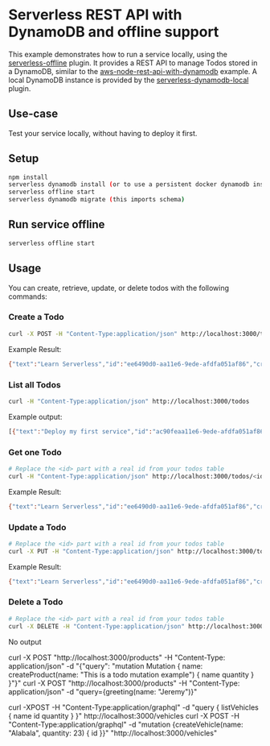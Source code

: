<!--
title: 'AWS Serverless REST API with DynamoDB and offline support example in NodeJS'
description: 'This example demonstrates how to run a service locally, using the ''serverless-offline'' plugin. It provides a REST API to manage Todos stored in DynamoDB.'
layout: Doc
framework: v1
platform: AWS
language: nodeJS
authorLink: 'https://github.com/adambrgmn'
authorName: 'Adam Bergman'
authorAvatar: 'https://avatars1.githubusercontent.com/u/13746650?v=4&s=140'
-->
# Serverless REST API with DynamoDB and offline support

This example demonstrates how to run a service locally, using the
[serverless-offline](https://github.com/dherault/serverless-offline) plugin. It
provides a REST API to manage Todos stored in a DynamoDB, similar to the
[aws-node-rest-api-with-dynamodb](https://github.com/serverless/examples/tree/master/aws-node-rest-api-with-dynamodb)
example. A local DynamoDB instance is provided by the
[serverless-dynamodb-local](https://github.com/99xt/serverless-dynamodb-local)
plugin.

## Use-case

Test your service locally, without having to deploy it first.

## Setup

```bash
npm install
serverless dynamodb install (or to use a persistent docker dynamodb instead, open a new terminal: cd ./dynamodb && docker-compose up -d)
serverless offline start
serverless dynamodb migrate (this imports schema)
```

## Run service offline

```bash
serverless offline start
```

## Usage

You can create, retrieve, update, or delete todos with the following commands:

### Create a Todo

```bash
curl -X POST -H "Content-Type:application/json" http://localhost:3000/todos --data '{ "text": "Learn Serverless" }'
```

Example Result:
```bash
{"text":"Learn Serverless","id":"ee6490d0-aa11e6-9ede-afdfa051af86","createdAt":1479138570824,"checked":false,"updatedAt":1479138570824}%
```

### List all Todos

```bash
curl -H "Content-Type:application/json" http://localhost:3000/todos
```

Example output:
```bash
[{"text":"Deploy my first service","id":"ac90feaa11e6-9ede-afdfa051af86","checked":true,"updatedAt":1479139961304},{"text":"Learn Serverless","id":"206793aa11e6-9ede-afdfa051af86","createdAt":1479139943241,"checked":false,"updatedAt":1479139943241}]%
```

### Get one Todo

```bash
# Replace the <id> part with a real id from your todos table
curl -H "Content-Type:application/json" http://localhost:3000/todos/<id>
```

Example Result:
```bash
{"text":"Learn Serverless","id":"ee6490d0-aa11e6-9ede-afdfa051af86","createdAt":1479138570824,"checked":false,"updatedAt":1479138570824}%
```

### Update a Todo

```bash
# Replace the <id> part with a real id from your todos table
curl -X PUT -H "Content-Type:application/json" http://localhost:3000/todos/<id> --data '{ "text": "Learn Serverless", "checked": true }'
```

Example Result:
```bash
{"text":"Learn Serverless","id":"ee6490d0-aa11e6-9ede-afdfa051af86","createdAt":1479138570824,"checked":true,"updatedAt":1479138570824}%
```

### Delete a Todo

```bash
# Replace the <id> part with a real id from your todos table
curl -X DELETE -H "Content-Type:application/json" http://localhost:3000/todos/<id>
```

No output

curl -X POST "http://localhost:3000/products" -H "Content-Type: application/json" -d "{\"query\": \"mutation Mutation { name: createProduct(name: \"This is a todo mutation example\") { name quantity } }\"}"
curl -X POST "http://localhost:3000/products" -H "Content-Type: application/json" -d "query={greeting(name: \"Jeremy\")}"

curl -XPOST -H "Content-Type:application/graphql"  -d "query { listVehicles { name id quantity } }" http://localhost:3000/vehicles
curl -X POST -H "Content-Type:application/graphql" -d "mutation {createVehicle(name: \"Alabala\", quantity: 23) { id }}" "http://localhost:3000/vehicles"


